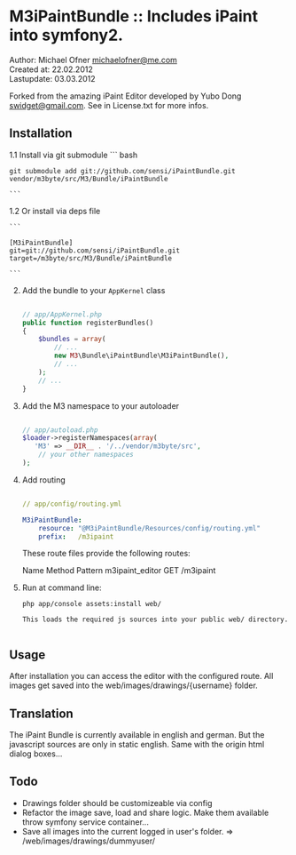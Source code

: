 # M3iPaintBundle :: Includes iPaint into symfony2.

Author: Michael Ofner <michaelofner@me.com>    
Created at: 22.02.2012    
Lastupdate: 03.03.2012   


Forked from the amazing iPaint Editor developed by Yubo Dong <swidget@gmail.com>.
See in License.txt for more infos.


## Installation


1.1 Install via git submodule
	``` bash 
	
    git submodule add git://github.com/sensi/iPaintBundle.git vendor/m3byte/src/M3/Bundle/iPaintBundle

    ```
			
1.2 Or install via deps file

	``` 
	
    [M3iPaintBundle]
	git=git://github.com/sensi/iPaintBundle.git
	target=/m3byte/src/M3/Bundle/iPaintBundle
    
    ```

2.  Add the bundle to your `AppKernel` class

    ``` php

    // app/AppKernel.php
    public function registerBundles()
    {
        $bundles = array(
            // ...
            new M3\Bundle\iPaintBundle\M3iPaintBundle(),
            // ...
        );
        // ...
    }
    
    ```

3.  Add the M3 namespace to your autoloader

    ```php

    // app/autoload.php
    $loader->registerNamespaces(array(
       'M3'	=> __DIR__ . '/../vendor/m3byte/src',
        // your other namespaces
    );

    ```

4.  Add routing

    ``` yaml

    // app/config/routing.yml

    M3iPaintBundle:
        resource: "@M3iPaintBundle/Resources/config/routing.yml"
        prefix:   /m3ipaint

    ```
  
	These route files provide the following routes:

    Name                     Method  Pattern
    m3ipaint_editor			  GET    /m3ipaint

5. Run at command line:
	``` command-line
	php app/console assets:install web/
	
	This loads the required js sources into your public web/ directory.


## Usage

After installation you can access the editor with the configured route. 
All images get saved into the web/images/drawings/{username} folder.

## Translation

The iPaint Bundle is currently available in english and german. 
But the javascript sources are only in static english. Same with the origin html dialog boxes...

## Todo

* Drawings folder should be customizeable via config
* Refactor the image save, load and share logic. Make them available throw symfony service container...
* Save all images into the current logged in user's folder. => /web/images/drawings/dummyuser/






